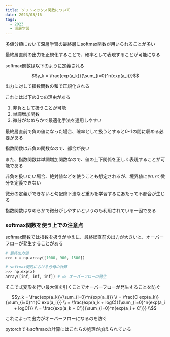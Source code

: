 ```yaml
---
title: ソフトマックス関数について
date: 2023/03/16
tags:
  - 2023
  - 深層学習
---
```


多値分類において深層学習の最終層にsoftmax関数が用いられることが多い

最終層直前の出力を正規化することで、確率として表現することが可能になる

softmax関数は以下のように定義される

```math
y_k = \frac{exp(a_k)}{\sum_{i=0}^n{exp(a_i)}}
```

出力に対して指数関数の和で正規化される

これには以下の3つの理由がある

1. 非負として扱うことが可能
2. 単調増加関数
3. 微分がなめらかで最適化手法を適用しやすい

最終層直前で負の値になった場合、確率として扱うとすると0~1の間に収める必要がある

指数関数は非負の関数なので、都合が良い

また、指数関数は単調増加関数なので、値の上下関係を正しく表現することが可能である

非負を扱いたい場合、絶対値などを使うことも想定されるが、境界値において微分を定義できない

微分の定義ができないと勾配降下法など重みを学習するにあたって不都合が生じる

指数関数はなめらかで微分がしやすいというのも利用されている一因である

### softmax関数を使う上での注意点

softmax関数では指数を扱うがゆえに、最終総直前の出力が大きいと、オーバーフローが発生することがある

```python
# 最終出力値
>>> x = np.array([1000, 900, 1500])

# softmax関数における分母の計算
>>> np.exp(x)
array([inf, inf, inf]) # => オーバーフローの発生
```

そこで式変形を行い最大値を引くことでオーバーフローが発生することを防ぐ

```math
y_k = \frac{exp(a_k)}{\sum_{i=0}^n{exp(a_i)}} \\
    = \frac{C exp(a_k)}{\sum_{i=0}^n{C exp(a_i)}} \\
    = \frac{exp(a_k + logC)}{\sum_{i=0}^n{exp(a_i + logC)}} \\
    = \frac{exp(a_k + C')}{\sum_{i=0}^n{exp(a_i + C')}} \\
```

これによって出力がオーバーフローになるのを防ぐ

pytorchでもsoftmaxの計算にはこれらの処理が加えられている


<embed-link src=https://github.com/pytorch/pytorch/blob/7541c9f8be0d46444adf6073051b6c7d0da4ac65/torch/csrc/jit/tensorexpr/operators/softmax.cpp#L17-L19><embed-link>
